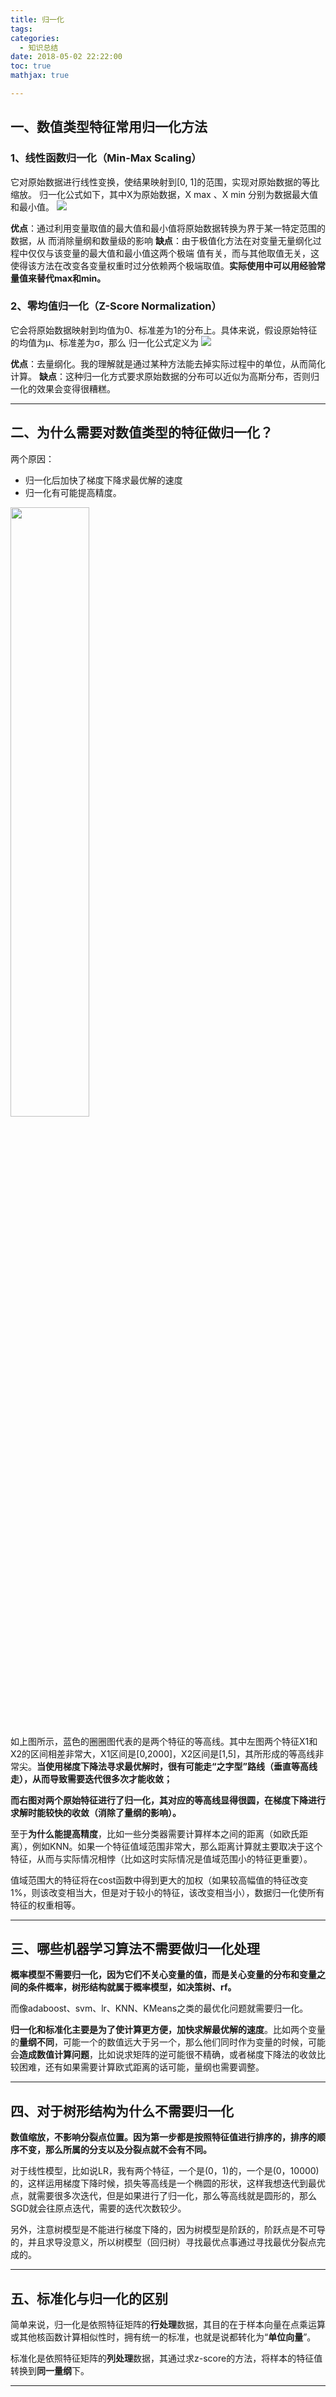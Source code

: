 ```yaml
---
title: 归一化
tags:
categories:
  - 知识总结
date: 2018-05-02 22:22:00
toc: true
mathjax: true

---
```


## 一、数值类型特征常用归一化方法
### 1、线性函数归一化（Min-Max Scaling）
它对原始数据进行线性变换，使结果映射到[0, 1]的范围，实现对原始数据的等比缩放。
归一化公式如下，其中X为原始数据，X max 、X min 分别为数据最大值和最小值。
![](https://hexo-blog-wasim.oss-cn-shenzhen.aliyuncs.com/20200527143850.png)

**优点**：通过利用变量取值的最大值和最小值将原始数据转换为界于某一特定范围的数据，从 而消除量纲和数量级的影响
**缺点**：由于极值化方法在对变量无量纲化过程中仅仅与该变量的最大值和最小值这两个极端 值有关，而与其他取值无关，这使得该方法在改变各变量权重时过分依赖两个极端取值。**实际使用中可以用经验常量值来替代max和min。**

### 2、零均值归一化（Z-Score Normalization）

它会将原始数据映射到均值为0、标准差为1的分布上。具体来说，假设原始特征的均值为μ、标准差为σ，那么
归一化公式定义为
![](https://hexo-blog-wasim.oss-cn-shenzhen.aliyuncs.com/20200527144058.png)

**优点**：去量纲化。我的理解就是通过某种方法能去掉实际过程中的单位，从而简化计算。
**缺点**：这种归一化方式要求原始数据的分布可以近似为高斯分布，否则归一化的效果会变得很糟糕。



<!-- more -->

---

## 二、为什么需要对数值类型的特征做归一化？

两个原因：
- 归一化后加快了梯度下降求最优解的速度
- 归一化有可能提高精度。

<img src='https://hexo-blog-wasim.oss-cn-shenzhen.aliyuncs.com/%E6%B7%B1%E5%BA%A6%E5%AD%A6%E4%B9%A0%E7%9F%A5%E8%AF%86%E7%82%B9%E9%9B%86%E9%94%A6/20180419093726.png' width="50%" >

如上图所示，蓝色的圈圈图代表的是两个特征的等高线。其中左图两个特征X1和X2的区间相差非常大，X1区间是[0,2000]，X2区间是[1,5]，其所形成的等高线非常尖。**当使用梯度下降法寻求最优解时，很有可能走“之字型”路线（垂直等高线走），从而导致需要迭代很多次才能收敛；**

**而右图对两个原始特征进行了归一化，其对应的等高线显得很圆，在梯度下降进行求解时能较快的收敛（消除了量纲的影响）。**

至于**为什么能提高精度**，比如一些分类器需要计算样本之间的距离（如欧氏距离），例如KNN。如果一个特征值域范围非常大，那么距离计算就主要取决于这个特征，从而与实际情况相悖（比如这时实际情况是值域范围小的特征更重要）。

值域范围大的特征将在cost函数中得到更大的加权（如果较高幅值的特征改变 1%，则该改变相当大，但是对于较小的特征，该改变相当小），数据归一化使所有特征的权重相等。

---


## 三、哪些机器学习算法不需要做归一化处理

**概率模型不需要归一化，因为它们不关心变量的值，而是关心变量的分布和变量之间的条件概率，树形结构就属于概率模型，如决策树、rf。**

而像adaboost、svm、lr、KNN、KMeans之类的最优化问题就需要归一化。

**归一化和标准化主要是为了使计算更方便，加快求解最优解的速度**。比如两个变量的**量纲不同**，可能一个的数值远大于另一个，那么他们同时作为变量的时候，可能会**造成数值计算问题**，比如说求矩阵的逆可能很不精确，或者梯度下降法的收敛比较困难，还有如果需要计算欧式距离的话可能，量纲也需要调整。

---

## 四、对于树形结构为什么不需要归一化

**数值缩放，不影响分裂点位置。因为第一步都是按照特征值进行排序的，排序的顺序不变，那么所属的分支以及分裂点就不会有不同。**

对于线性模型，比如说LR，我有两个特征，一个是(0，1)的，一个是(0，10000)的，这样运用梯度下降时候，损失等高线是一个椭圆的形状，这样我想迭代到最优点，就需要很多次迭代，但是如果进行了归一化，那么等高线就是圆形的，那么SGD就会往原点迭代，需要的迭代次数较少。

另外，注意树模型是不能进行梯度下降的，因为树模型是阶跃的，阶跃点是不可导的，并且求导没意义，所以树模型（回归树）寻找最优点事通过寻找最优分裂点完成的。

---

## 五、标准化与归一化的区别

简单来说，归一化是依照特征矩阵的**行处理**数据，其目的在于样本向量在点乘运算或其他核函数计算相似性时，拥有统一的标准，也就是说都转化为“**单位向量**”。

标准化是依照特征矩阵的**列处理**数据，其通过求z-score的方法，将样本的特征值转换到**同一量纲**下。

---